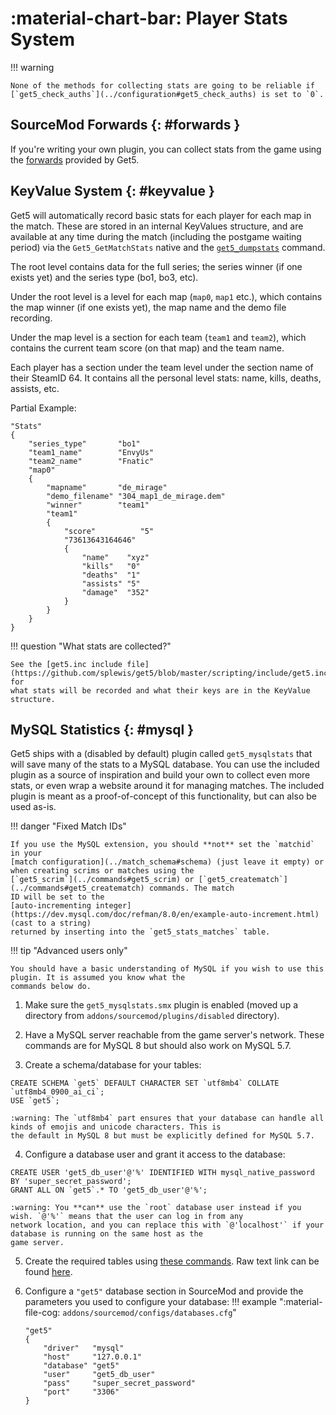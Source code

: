 # :material-chart-bar: Player Stats System

!!! warning

    None of the methods for collecting stats are going to be reliable if
    [`get5_check_auths`](../configuration#get5_check_auths) is set to `0`.

## SourceMod Forwards {: #forwards }

If you're writing your own plugin, you can collect stats from the game using the
[forwards](../events_and_forwards) provided by Get5.

## KeyValue System {: #keyvalue }

Get5 will automatically record basic stats for each player for each map in the match. These are stored in an internal
KeyValues structure, and are available at any time during the match (including the postgame waiting period) via the
`Get5_GetMatchStats` native and the [`get5_dumpstats`](../commands#get5_dumpstats) command.

The root level contains data for the full series; the series winner (if one exists yet) and the series type (bo1, bo3,
etc).

Under the root level is a level for each map (`map0`, `map1` etc.), which contains the map winner (if one exists yet),
the map name and the demo file recording.

Under the map level is a section for each team (`team1` and `team2`), which contains the current team score (on
that map) and the team name.

Each player has a section under the team level under the section name of their SteamID 64. It contains all the personal
level stats: name, kills, deaths, assists, etc.

Partial Example:

```
"Stats"
{
    "series_type"       "bo1"
    "team1_name"        "EnvyUs"
    "team2_name"        "Fnatic"
    "map0"
    {
        "mapname"       "de_mirage"
        "demo_filename" "304_map1_de_mirage.dem"
        "winner"        "team1"
        "team1"
        {
            "score"          "5"
            "73613643164646"
            {
                "name"    "xyz"
                "kills"   "0"
                "deaths"  "1"
                "assists" "5"
                "damage"  "352"
            }
        }
    }
}
```

!!! question "What stats are collected?"

    See the [get5.inc include file](https://github.com/splewis/get5/blob/master/scripting/include/get5.inc#L1769) for
    what stats will be recorded and what their keys are in the KeyValue structure.

## MySQL Statistics {: #mysql }

Get5 ships with a (disabled by default) plugin called `get5_mysqlstats` that will save many of the stats to a MySQL
database. You can use the included plugin as a source of inspiration and build your own to collect even more stats, or
even wrap a website around it for managing matches. The included plugin is meant as a proof-of-concept of this
functionality, but can also be used as-is.

!!! danger "Fixed Match IDs"

    If you use the MySQL extension, you should **not** set the `matchid` in your
    [match configuration](../match_schema#schema) (just leave it empty) or when creating scrims or matches using the
    [`get5_scrim`](../commands#get5_scrim) or [`get5_creatematch`](../commands#get5_creatematch) commands. The match
    ID will be set to the
    [auto-incrementing integer](https://dev.mysql.com/doc/refman/8.0/en/example-auto-increment.html) (cast to a string)
    returned by inserting into the `get5_stats_matches` table.

!!! tip "Advanced users only"

    You should have a basic understanding of MySQL if you wish to use this plugin. It is assumed you know what the
    commands below do.

1. Make sure the `get5_mysqlstats.smx` plugin is enabled (moved up a directory from `addons/sourcemod/plugins/disabled`
   directory).

2. Have a MySQL server reachable from the game server's network. These commands are for MySQL 8 but should also work on
MySQL 5.7.

3. Create a schema/database for your tables:
```mysql
CREATE SCHEMA `get5` DEFAULT CHARACTER SET `utf8mb4` COLLATE `utf8mb4_0900_ai_ci`;
USE `get5`;
```
    :warning: The `utf8mb4` part ensures that your database can handle all kinds of emojis and unicode characters. This is
    the default in MySQL 8 but must be explicitly defined for MySQL 5.7.

4. Configure a database user and grant it access to the database:
```mysql
CREATE USER 'get5_db_user'@'%' IDENTIFIED WITH mysql_native_password BY 'super_secret_password';
GRANT ALL ON `get5`.* TO 'get5_db_user'@'%';
```
    :warning: You **can** use the `root` database user instead if you wish. `@'%'` means that the user can log in from any
    network location, and you can replace this with `@'localhost'` if your database is running on the same host as the
    game server.

5. Create the required tables using [these commands](https://github.com/splewis/get5/blob/master/misc/import_stats.sql).
Raw text link can be found [here](https://raw.githubusercontent.com/splewis/get5/master/misc/import_stats.sql).

6. Configure a `"get5"` database section in SourceMod and provide the parameters you used to configure your database:
!!! example ":material-file-cog: `addons/sourcemod/configs/databases.cfg`"

    ```
    "get5"
    {
        "driver"   "mysql"
        "host"     "127.0.0.1"
        "database" "get5"
        "user"     "get5_db_user"
        "pass"     "super_secret_password"
        "port"     "3306"
    }
    ```
